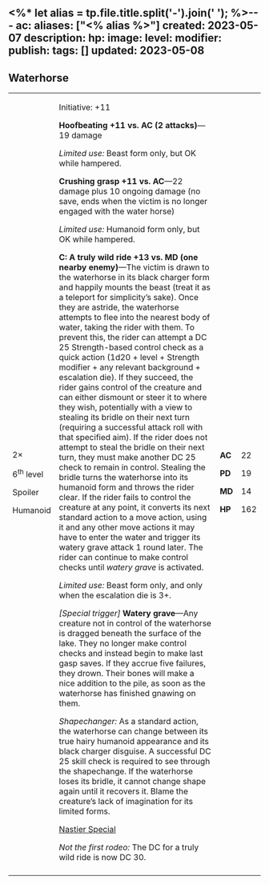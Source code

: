 <%* let alias = tp.file.title.split('-').join(' '); %>---
ac: 
aliases: ["<% alias %>"]
created: 2023-05-07
description: 
hp: 
image: 
level: 
modifier: 
publish: 
tags: []
updated: 2023-05-08
---

## Waterhorse

<table>
<colgroup>
<col style="width: 16%" />
<col style="width: 71%" />
<col style="width: 5%" />
<col style="width: 6%" />
</colgroup>
<tbody>
<tr class="odd">
<td><p>2×</p>
<p>6<sup>th</sup> level</p>
<p>Spoiler</p>
<p>Humanoid</p></td>
<td><p>Initiative: +11</p>
<p><strong>Hoofbeating +11 vs. AC (2 attacks)</strong>—19 damage</p>
<p><em>Limited use:</em> Beast form only, but OK while hampered.</p>
<p><strong>Crushing grasp +11 vs. AC</strong>—22 damage plus 10 ongoing
damage (no save, ends when the victim is no longer engaged with the
water horse)</p>
<p><em>Limited use:</em> Humanoid form only, but OK while hampered.</p>
<p><strong>C: A truly wild ride +13 vs. MD (one nearby
enemy)</strong>—The victim is drawn to the waterhorse in its black
charger form and happily mounts the beast (treat it as a teleport for
simplicity’s sake). Once they are astride, the waterhorse attempts to
flee into the nearest body of water, taking the rider with them. To
prevent this, the rider can attempt a DC 25 Strength-based control check
as a quick action (1d20 + level + Strength modifier + any relevant
background + escalation die). If they succeed, the rider gains control
of the creature and can either dismount or steer it to where they wish,
potentially with a view to stealing its bridle on their next turn
(requiring a successful attack roll with that specified aim). If the
rider does not attempt to steal the bridle on their next turn, they must
make another DC 25 check to remain in control. Stealing the bridle turns
the waterhorse into its humanoid form and throws the rider clear. If the
rider fails to control the creature at any point, it converts its next
standard action to a move action, using it and any other move actions it
may have to enter the water and trigger its watery grave attack 1 round
later. The rider can continue to make control checks until <em>watery
grave</em> is activated.</p>
<p><em>Limited use:</em> Beast form only, and only when the escalation
die is 3+.</p>
<p><em>[Special trigger]</em> <strong>Watery grave</strong>—Any creature
not in control of the waterhorse is dragged beneath the surface of the
lake. They no longer make control checks and instead begin to make last
gasp saves. If they accrue five failures, they drown. Their bones will
make a nice addition to the pile, as soon as the waterhorse has finished
gnawing on them.</p>
<p><em>Shapechanger:</em> As a standard action, the waterhorse can
change between its true hairy humanoid appearance and its black charger
disguise. A successful DC 25 skill check is required to see through the
shapechange. If the waterhorse loses its bridle, it cannot change shape
again until it recovers it. Blame the creature’s lack of imagination for
its limited forms.</p>
<p><u>Nastier Special</u></p>
<p><em>Not the first rodeo:</em> The DC for a truly wild ride is now DC
30.</p></td>
<td><p><strong>AC</strong></p>
<p><strong>PD</strong></p>
<p><strong>MD</strong></p>
<p><strong>HP</strong></p></td>
<td><p>22</p>
<p>19</p>
<p>14</p>
<p>162</p></td>
</tr>
<tr class="even">
<td></td>
<td></td>
<td></td>
<td></td>
</tr>
</tbody>
</table>
